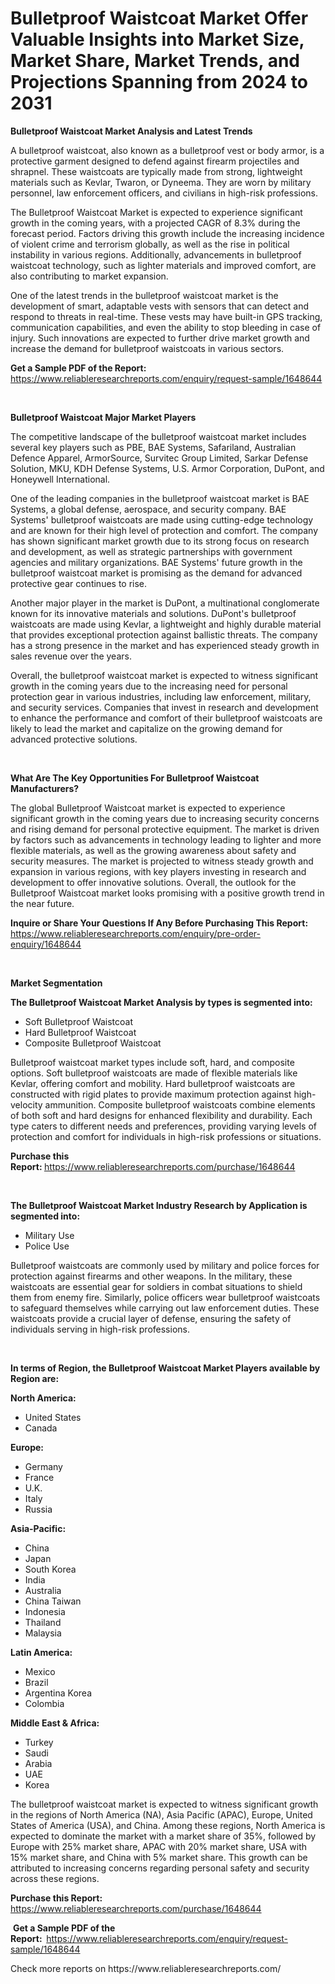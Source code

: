 <p><h1>Bulletproof Waistcoat Market Offer Valuable Insights into Market Size, Market Share, Market Trends, and Projections Spanning from 2024 to 2031</h1></p><p><strong>Bulletproof Waistcoat Market Analysis and Latest Trends</strong></p>
<p><p>A bulletproof waistcoat, also known as a bulletproof vest or body armor, is a protective garment designed to defend against firearm projectiles and shrapnel. These waistcoats are typically made from strong, lightweight materials such as Kevlar, Twaron, or Dyneema. They are worn by military personnel, law enforcement officers, and civilians in high-risk professions.</p><p>The Bulletproof Waistcoat Market is expected to experience significant growth in the coming years, with a projected CAGR of 8.3% during the forecast period. Factors driving this growth include the increasing incidence of violent crime and terrorism globally, as well as the rise in political instability in various regions. Additionally, advancements in bulletproof waistcoat technology, such as lighter materials and improved comfort, are also contributing to market expansion.</p><p>One of the latest trends in the bulletproof waistcoat market is the development of smart, adaptable vests with sensors that can detect and respond to threats in real-time. These vests may have built-in GPS tracking, communication capabilities, and even the ability to stop bleeding in case of injury. Such innovations are expected to further drive market growth and increase the demand for bulletproof waistcoats in various sectors.</p></p>
<p><strong>Get a Sample PDF of the Report:&nbsp;</strong> <a href="https://www.reliableresearchreports.com/enquiry/request-sample/1648644">https://www.reliableresearchreports.com/enquiry/request-sample/1648644</a></p>
<p>&nbsp;</p>
<p><strong>Bulletproof Waistcoat Major Market Players</strong></p>
<p><p>The competitive landscape of the bulletproof waistcoat market includes several key players such as PBE, BAE Systems, Safariland, Australian Defence Apparel, ArmorSource, Survitec Group Limited, Sarkar Defense Solution, MKU, KDH Defense Systems, U.S. Armor Corporation, DuPont, and Honeywell International.</p><p>One of the leading companies in the bulletproof waistcoat market is BAE Systems, a global defense, aerospace, and security company. BAE Systems' bulletproof waistcoats are made using cutting-edge technology and are known for their high level of protection and comfort. The company has shown significant market growth due to its strong focus on research and development, as well as strategic partnerships with government agencies and military organizations. BAE Systems' future growth in the bulletproof waistcoat market is promising as the demand for advanced protective gear continues to rise.</p><p>Another major player in the market is DuPont, a multinational conglomerate known for its innovative materials and solutions. DuPont's bulletproof waistcoats are made using Kevlar, a lightweight and highly durable material that provides exceptional protection against ballistic threats. The company has a strong presence in the market and has experienced steady growth in sales revenue over the years.</p><p>Overall, the bulletproof waistcoat market is expected to witness significant growth in the coming years due to the increasing need for personal protection gear in various industries, including law enforcement, military, and security services. Companies that invest in research and development to enhance the performance and comfort of their bulletproof waistcoats are likely to lead the market and capitalize on the growing demand for advanced protective solutions.</p></p>
<p>&nbsp;</p>
<p><strong>What Are The Key Opportunities For Bulletproof Waistcoat Manufacturers?</strong></p>
<p><p>The global Bulletproof Waistcoat market is expected to experience significant growth in the coming years due to increasing security concerns and rising demand for personal protective equipment. The market is driven by factors such as advancements in technology leading to lighter and more flexible materials, as well as the growing awareness about safety and security measures. The market is projected to witness steady growth and expansion in various regions, with key players investing in research and development to offer innovative solutions. Overall, the outlook for the Bulletproof Waistcoat market looks promising with a positive growth trend in the near future.</p></p>
<p><strong>Inquire or Share Your Questions If Any Before Purchasing This Report:</strong> <a href="https://www.reliableresearchreports.com/enquiry/pre-order-enquiry/1648644">https://www.reliableresearchreports.com/enquiry/pre-order-enquiry/1648644</a></p>
<p>&nbsp;</p>
<p><strong>Market Segmentation</strong></p>
<p><strong>The Bulletproof Waistcoat Market Analysis by types is segmented into:</strong></p>
<p><ul><li>Soft Bulletproof Waistcoat</li><li>Hard Bulletproof Waistcoat</li><li>Composite Bulletproof Waistcoat</li></ul></p>
<p><p>Bulletproof waistcoat market types include soft, hard, and composite options. Soft bulletproof waistcoats are made of flexible materials like Kevlar, offering comfort and mobility. Hard bulletproof waistcoats are constructed with rigid plates to provide maximum protection against high-velocity ammunition. Composite bulletproof waistcoats combine elements of both soft and hard designs for enhanced flexibility and durability. Each type caters to different needs and preferences, providing varying levels of protection and comfort for individuals in high-risk professions or situations.</p></p>
<p><strong>Purchase this Report:&nbsp;</strong><a href="https://www.reliableresearchreports.com/purchase/1648644">https://www.reliableresearchreports.com/purchase/1648644</a></p>
<p>&nbsp;</p>
<p><strong>The Bulletproof Waistcoat Market Industry Research by Application is segmented into:</strong></p>
<p><ul><li>Military Use</li><li>Police Use</li></ul></p>
<p><p>Bulletproof waistcoats are commonly used by military and police forces for protection against firearms and other weapons. In the military, these waistcoats are essential gear for soldiers in combat situations to shield them from enemy fire. Similarly, police officers wear bulletproof waistcoats to safeguard themselves while carrying out law enforcement duties. These waistcoats provide a crucial layer of defense, ensuring the safety of individuals serving in high-risk professions.</p></p>
<p>&nbsp;</p>
<p><strong>In terms of Region, the Bulletproof Waistcoat Market Players available by Region are:</strong></p>
<p>
    <p> <strong> North America: </strong>
        <ul>
            <li>United States</li>
            <li>Canada</li>
        </ul>
        </p> 
    <p> <strong> Europe: </strong>
        <ul>
            <li>Germany</li>
            <li>France</li>
            <li>U.K.</li>
            <li>Italy</li>
            <li>Russia</li>
        </ul>
        </p> 
    <p> <strong> Asia-Pacific: </strong>
        <ul>
            <li>China</li>
            <li>Japan</li>
            <li>South Korea</li>
            <li>India</li>
            <li>Australia</li>
            <li>China Taiwan</li>
            <li>Indonesia</li>
            <li>Thailand</li>
            <li>Malaysia</li>
        </ul>
        </p> 
    <p> <strong> Latin America: </strong>
        <ul>
            <li>Mexico</li>
            <li>Brazil</li>
            <li>Argentina Korea</li>
            <li>Colombia</li>
        </ul>
        </p> 
    <p> <strong> Middle East & Africa: </strong>
        <ul>
            <li>Turkey</li>
            <li>Saudi</li>
            <li>Arabia</li>
            <li>UAE</li>
            <li>Korea</li>
        </ul>
    </p>
    </p>
<p><p>The bulletproof waistcoat market is expected to witness significant growth in the regions of North America (NA), Asia Pacific (APAC), Europe, United States of America (USA), and China. Among these regions, North America is expected to dominate the market with a market share of 35%, followed by Europe with 25% market share, APAC with 20% market share, USA with 15% market share, and China with 5% market share. This growth can be attributed to increasing concerns regarding personal safety and security across these regions.</p></p>
<p><strong>Purchase this Report: </strong><a href="https://www.reliableresearchreports.com/purchase/1648644">https://www.reliableresearchreports.com/purchase/1648644</a></p>
<p>&nbsp;<strong>Get a Sample PDF of the Report:&nbsp;&nbsp;</strong><a href="https://www.reliableresearchreports.com/enquiry/request-sample/1648644">https://www.reliableresearchreports.com/enquiry/request-sample/1648644</a></p>
<p><strong></strong></p>
<p>Check more reports on https://www.reliableresearchreports.com/</p>